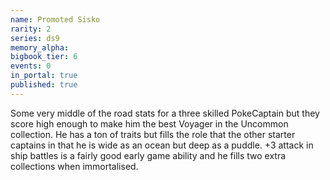 ```yaml
---
name: Promoted Sisko
rarity: 2
series: ds9
memory_alpha:
bigbook_tier: 6
events: 0
in_portal: true
published: true
---
```


Some very middle of the road stats for a three skilled PokeCaptain but they score high enough to make him the best Voyager in the Uncommon collection. He has a ton of traits but fills the role that the other starter captains in that he is wide as an ocean but deep as a puddle. +3 attack in ship battles is a fairly good early game ability and he fills two extra collections when immortalised.
